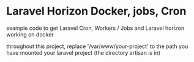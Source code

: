 # Laravel Horizon Docker, jobs, Cron

example code to get Laravel Cron, Workers / Jobs and Laravel horizon working on docker

throughout this project, replace '/var/www/your-project' to the path you have mounted your laravel project (the directory artisan is in)


